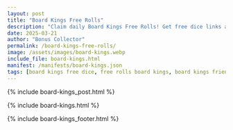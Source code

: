```yaml
---
layout: post
title: "Board Kings Free Rolls"
description: "Claim daily Board Kings Free Rolls! Get free dice links and roll your way to board game fun – updated daily for all players."
date: 2025-03-21
author: "Bonus Collector"
permalink: /board-kings-free-rolls/
image: /assets/images/board-kings.webp
include_file: board-kings.html
manifest: /manifests/board-kings.json
tags: [board kings free dice, free rolls board kings, board kings friend codes, board kings freebies, board kings free diamonds]
---
```


{% include board-kings_post.html %}

{% include board-kings.html %}

{% include board-kings_footer.html %}